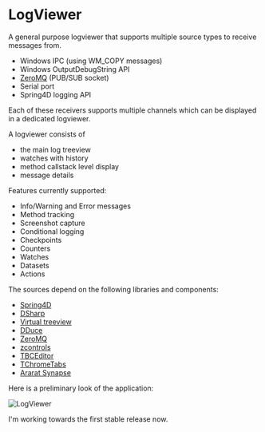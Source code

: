 # LogViewer

A general purpose logviewer that supports multiple source types to receive
messages from.

* Windows IPC (using WM_COPY messages)
* Windows OutputDebugString API
* [ZeroMQ](https://github.com/zeromq/libzmq) (PUB/SUB socket)
* Serial port
* Spring4D logging API

Each of these receivers supports multiple channels which can be displayed in
a dedicated logviewer.

A logviewer consists of
- the main log treeview
- watches with history
- method callstack level display
- message details

Features currently supported:
- Info/Warning and Error messages
- Method tracking
- Screenshot capture
- Conditional logging
- Checkpoints
- Counters
- Watches
- Datasets
- Actions

The sources depend on the following libraries and components:
  * [Spring4D](http://bitbucket.org/sglienke/spring4d)
  * [DSharp](http://bitbucket.org/sglienke/dsharp)
  * [Virtual treeview](http://github.com/Virtual-TreeView/Virtual-TreeView)
  * [DDuce](http://github.com/beNative/dduce)
  * [ZeroMQ](http://github.com/beNative/Delphi-ZeroMQ)
  * [zcontrols](http://github.com/beNative/zcontrols)
  * [TBCEditor](https://github.com/beNative/TBCEditor)
  * [TChromeTabs](https://github.com/norgepaul/TChromeTabs)
  * [Ararat Synapse](https://sourceforge.net/projects/synalist/)

Here is a preliminary look of the application:

![LogViewer](https://github.com/beNative/LogViewer/blob/master/Wiki/LogViewer_30-11-2017%2021-35-21.png)

I'm working towards the first stable release now.

